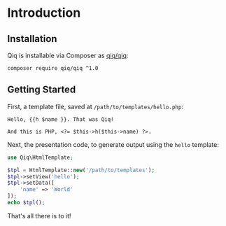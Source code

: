 # Introduction

## Installation

Qiq is installable via Composer as [qiq/qiq](https://packagist.org/packages/qiq/qiq):

```
composer require qiq/qiq ^1.0
```

## Getting Started

First, a template file, saved at `/path/to/templates/hello.php`:

```html+php
Hello, {{h $name }}. That was Qiq!

And this is PHP, <?= $this->h($this->name) ?>.
```

Next, the presentation code, to generate output using the `hello` template:

```php
use Qiq\HtmlTemplate;

$tpl = HtmlTemplate::new('/path/to/templates');
$tpl->setView('hello');
$tpl->setData([
    'name' => 'World'
]);
echo $tpl();
```

That's all there is to it!
